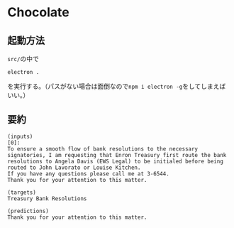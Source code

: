 # Chocolate

## 起動方法
`src/`の中で

```
electron .
```

を実行する。（パスがない場合は面倒なので`npm i electron -g`をしてしまえばいい。）

## 要約

```
(inputs)
[0]:
To ensure a smooth flow of bank resolutions to the necessary signatories, I am requesting that Enron Treasury first route the bank resolutions to Angela Davis (EWS Legal) to be initialed before being routed to John Lavorato or Louise Kitchen.
If you have any questions please call me at 3-6544.
Thank you for your attention to this matter.

(targets)
Treasury Bank Resolutions

(predictions)
Thank you for your attention to this matter.
```
